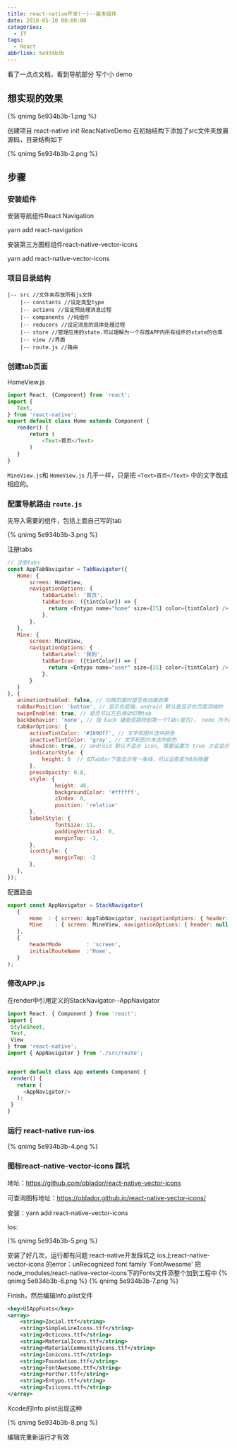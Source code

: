 ```yaml
---
title: react-native开发(一)--基本组件
date: 2018-05-10 00:00:00
categories:
  - IT
tags:
  - React
abbrlink: 5e934b3b
---
```

看了一点点文档，看到导航部分
写个小 demo

## 想实现的效果

{% qnimg 5e934b3b-1.png %}

创建项目  react-native init ReacNativeDemo
在初始结构下添加了src文件夹放置源码，目录结构如下

{% qnimg 5e934b3b-2.png %}


## 步骤

### 安装组件

安装导航组件React Navigation

yarn add react-navigation

安装第三方图标组件react-native-vector-icons

yarn add  react-native-vector-icons

### 项目目录结构
  
```
|-- src //文件夹存放所有js文件
    |-- constants //设定类型type 
    |-- actions //设定预处理消息过程
    |-- components //纯组件
    |-- reducers //设定消息的具体处理过程
    |-- store //管理应用的state.可以理解为一个存放APP内所有组件的state的仓库
    |-- view //界面
    |-- route.js //路由
```

### 创建tab页面

HomeView.js

```javascript
import React, {Component} from 'react';
import {
   Text,
} from 'react-native';
export default class Home extends Component {
   render() {
       return (
           <Text>首页</Text>
       )
   }
}
```

`MineView.js`和 `HomeView.js` 几乎一样，只是把 `<Text>首页</Text>` 中的文字改成相应的。

### 配置导航路由 `route.js`

先导入需要的组件，包括上面自己写的tab

{% qnimg 5e934b3b-3.png %}

注册tabs

```javascript
// 注册tabs
const AppTabNavigator = TabNavigator({
   Home: {
       screen: HomeView,
       navigationOptions: {
           tabBarLabel: '首页',
           tabBarIcon: ({tintColor}) => {
             return <Entypo name="home" size={25} color={tintColor} />;
           },
       },
   },
   Mine: {
       screen: MineView,
       navigationOptions: {
           tabBarLabel: '我的',
           tabBarIcon: ({tintColor}) => {
             return <Entypo name="user" size={25} color={tintColor} />;
           },
       }
   }
}, {
   animationEnabled: false, // 切换页面时是否有动画效果
   tabBarPosition: 'bottom', // 显示在底端，android 默认是显示在页面顶端的
   swipeEnabled: true, // 是否可以左右滑动切换tab
   backBehavior: 'none', // 按 back 键是否跳转到第一个Tab(首页)， none 为不跳转
   tabBarOptions: {
       activeTintColor: '#1890ff', // 文字和图片选中颜色
       inactiveTintColor: 'gray', // 文字和图片未选中颜色
       showIcon: true, // android 默认不显示 icon, 需要设置为 true 才会显示
       indicatorStyle: {
           height: 0  // 如TabBar下面显示有一条线，可以设高度为0后隐藏
       }, 
       pressOpacity: 0.8,
       style: {  
               height: 46,  
               backgroundColor: '#ffffff',  
               zIndex: 0,  
               position: 'relative'  
       },  
       labelStyle: {  
               fontSize: 11,  
               paddingVertical: 0,  
               marginTop: -3,
       },  
       iconStyle: {  
               marginTop: -2  
       },  
   },
});
```

配置路由

```javascript
export const AppNavigator = StackNavigator(
   {
       Home  : { screen: AppTabNavigator, navigationOptions: { header: null }},
       Mine    : { screen: MineView, navigationOptions: { header: null }},
   },
   {
       headerMode        : 'screen',
       initialRouteName  :'Home',
   }
);
```

### 修改APP.js

在render中引用定义的StackNavigator--AppNavigator

```javascript
import React, { Component } from 'react';
import {
 StyleSheet,
 Text,
 View
} from 'react-native';
import { AppNavigator } from './src/route';


export default class App extends Component {
 render() {
   return (
     <AppNavigator/>
   );
 }
}
```


### 运行 react-native run-ios

{% qnimg 5e934b3b-4.png %}


### 图标react-native-vector-icons 踩坑

地址：https://github.com/oblador/react-native-vector-icons

可查询图标地址：https://oblador.github.io/react-native-vector-icons/

安装：yarn add  react-native-vector-icons

Ios:

{% qnimg 5e934b3b-5.png %}

安装了好几次，运行都有问题
react-native开发踩坑之 ios上react-native-vector-icons 的error：unRecognized font family 'FontAwesome'
把node_modules/react-native-vector-icons下的Fonts文件添整个加到工程中
{% qnimg 5e934b3b-6.png %}
{% qnimg 5e934b3b-7.png %}

Finish，然后编辑Info.plist文件

```xml
<key>UIAppFonts</key>
<array>
	<string>Zocial.ttf</string>
	<string>SimpleLineIcons.ttf</string>
	<string>Octicons.ttf</string>
	<string>MaterialIcons.ttf</string>
	<string>MaterialCommunityIcons.ttf</string>
	<string>Ionicons.ttf</string>
	<string>Foundation.ttf</string>
	<string>FontAwesome.ttf</string>
	<string>Ferther.ttf</string>
	<string>Entypo.ttf</string>
	<string>Evilcons.ttf</string>
</array>
```

Xcode的Info.plist出现这种

{% qnimg 5e934b3b-8.png %}

编辑完重新运行才有效
